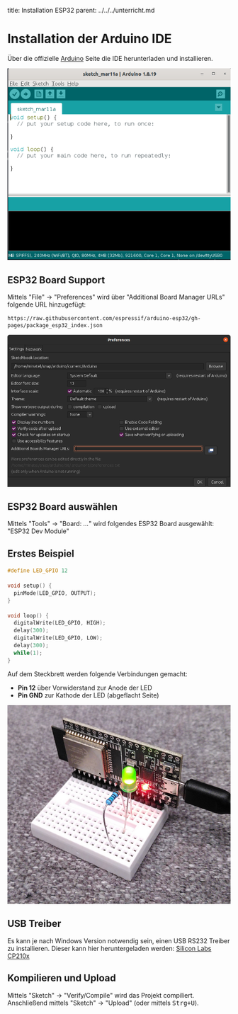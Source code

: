 title: Installation ESP32
parent: ../../../unterricht.md

# Installation der Arduino IDE

Über die offizielle [Arduino](https://www.arduino.cc/en/software) Seite die IDE herunterladen und installieren.

![Arduino IDE](arduino.png)

## ESP32 Board Support

Mittels "File" → "Preferences" wird über "Additional Board Manager URLs" folgende URL hinzugefügt:

    https://raw.githubusercontent.com/espressif/arduino-esp32/gh-pages/package_esp32_index.json

![Preferences](preferences.png)

## ESP32 Board auswählen

Mittels "Tools" → "Board: *...*" wird folgendes ESP32 Board ausgewählt: "ESP32 Dev Module"

## Erstes Beispiel

```c
#define LED_GPIO 12

void setup() {
  pinMode(LED_GPIO, OUTPUT);
}

void loop() {
  digitalWrite(LED_GPIO, HIGH);
  delay(300);
  digitalWrite(LED_GPIO, LOW);
  delay(300);
  while(1);
}
```

Auf dem Steckbrett werden folgende Verbindungen gemacht:

* **Pin 12** über Vorwiderstand zur Anode der LED
* **Pin GND** zur Kathode der LED (abgeflacht Seite)

![Board](board.png)

## USB Treiber

Es kann je nach Windows Version notwendig sein, einen USB RS232 Treiber zu installieren. Dieser kann hier heruntergeladen werden: [Silicon Labs CP210x](https://www.silabs.com/developers/usb-to-uart-bridge-vcp-drivers)

## Kompilieren und Upload

Mittels "Sketch" → "Verify/Compile" wird das Projekt compiliert. Anschließend mittels "Sketch" → "Upload" (oder mittels <kbd>Strg+U</kbd>).